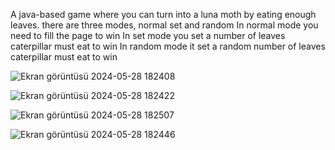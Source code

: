 A java-based game where you can turn into a luna moth by eating enough leaves.
there are three modes, normal set and random
In normal mode you need to fill the page to win
In set mode you set a number of leaves caterpillar must eat to win
In random mode it set a random number of leaves caterpillar must eat to win

![Ekran görüntüsü 2024-05-28 182408](https://github.com/ReyhanCimen/Caterpillar_Game/assets/132782875/d4a65798-56a6-4d73-b718-5ed22909dd45)

![Ekran görüntüsü 2024-05-28 182422](https://github.com/ReyhanCimen/Caterpillar_Game/assets/132782875/1c2a66e6-1f2b-447c-9f21-d3b5199159b5)

![Ekran görüntüsü 2024-05-28 182507](https://github.com/ReyhanCimen/Caterpillar_Game/assets/132782875/680e3ae4-4fd3-4b38-b379-36e36f7cda90)

![Ekran görüntüsü 2024-05-28 182446](https://github.com/ReyhanCimen/Caterpillar_Game/assets/132782875/10525db2-d0a2-4781-a90f-8c880715cb84)
